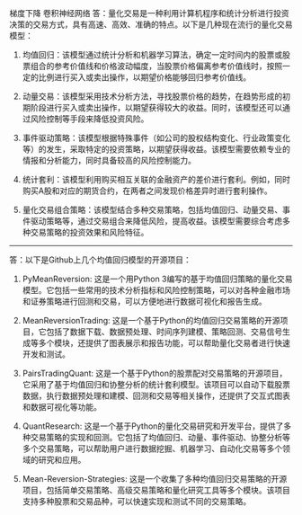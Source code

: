 梯度下降
卷积神经网络
答：量化交易是一种利用计算机程序和统计分析进行投资决策的交易方式，具有高速、高效、准确的特点。以下是几种现在流行的量化交易模型：

1. 均值回归：该模型通过统计分析和机器学习算法，确定一定时间内的股票或股票组合的参考价值线和价格波动幅度，当股票价格偏离参考价值线时，按照一定的比例进行买入或卖出操作，以期望价格能够回归参考价值线。

2. 动量交易：该模型采用技术分析方法，寻找股票价格的趋势，在趋势形成的初期阶段进行买入或卖出操作，以期望获得较大的收益。同时，该模型还可以通过风险控制等手段来降低投资风险。

3. 事件驱动策略：该模型根据特殊事件（如公司的股权结构变化、行业政策变化等）的发生，采取特定的投资策略，以期望获得收益。该模型需要依赖专业的情报和分析能力，同时具备较高的风险控制能力。

4. 统计套利：该模型利用购买相互关联的金融资产的差价进行套利。例如，同时购买A股和对应的期货合约，在两者之间发现价格差异时进行套利操作。

5. 量化交易组合策略：该模型结合多种交易策略，包括均值回归、动量交易、事件驱动策略等，通过交易组合来降低风险，提高收益。该模型需要综合考虑多种交易策略的投资效果和风险特征。
---
答：以下是Github上几个均值回归模型的开源项目：

1. PyMeanReversion: 这是一个用Python 3编写的基于均值回归策略的量化交易模型。它包括一些常用的技术分析指标和风险控制策略，可以对各种金融市场和证券策略进行回测和交易，可以方便地进行数据可视化和报告生成。

2. MeanReversionTrading: 这是一个基于Python的均值回归交易策略的开源项目，它包括了数据下载、数据预处理、时间序列建模、策略回测、交易信号生成等多个模块，还提供了图表展示和报告功能，可以帮助量化交易者进行快速开发和测试。

3. PairsTradingQuant: 这是一个基于Python的股票配对交易策略的开源项目，它采用了基于均值回归和协整分析的统计套利模型。该项目可以自动下载股票数据，执行数据预处理和建模、回测和交易等相关操作，还提供了交互式图表和数据可视化等功能。

4. QuantResearch: 这是一个基于Python的量化交易研究和开发平台，提供了多种交易策略的实现和回测。它包括了均值回归、动量、事件驱动、协整分析等多个交易策略，可以帮助用户进行数据挖掘、机器学习、自动化交易等多个领域的研究和应用。

5. Mean-Reversion-Strategies: 这是一个收集了多种均值回归交易策略的开源项目，包括简单交易策略、高级交易策略和量化研究工具等多个模块。该项目支持多种股票和交易品种，可以快速实现和测试不同的交易策略。